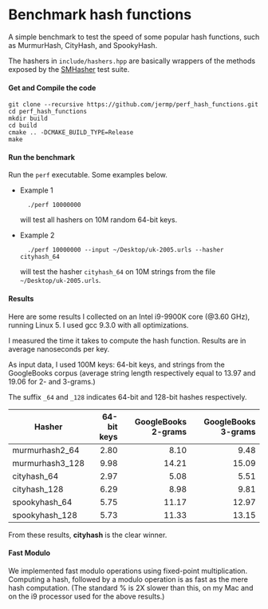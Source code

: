 # Benchmark hash functions

A simple benchmark to test the speed of some popular
hash functions, such as MurmurHash, CityHash, and SpookyHash.

The hashers in `include/hashers.hpp` are basically wrappers of the methods exposed by the [SMHasher](https://github.com/aappleby/smhasher) test suite.

#### Get and Compile the code

	git clone --recursive https://github.com/jermp/perf_hash_functions.git
	cd perf_hash_functions
	mkdir build
	cd build
	cmake .. -DCMAKE_BUILD_TYPE=Release
	make
	
#### Run the benchmark

Run the `perf` executable. Some examples below.


- Example 1
	
		./perf 10000000
		
	will test all hashers on 10M random 64-bit keys.
	
- Example 2

		./perf 10000000 --input ~/Desktop/uk-2005.urls --hasher cityhash_64
		
	will test the hasher `cityhash_64` on 10M strings from the file `~/Desktop/uk-2005.urls`.
	
	
#### Results

Here are some results I collected on an Intel i9-9900K core (@3.60 GHz),
running Linux 5.
I used gcc 9.3.0 with all optimizations.

I measured the time it takes to compute the hash function.
Results are in average nanoseconds per key.

As input data, I used 100M keys: 64-bit keys, and strings from the GoogleBooks corpus
(average string length respectively equal to 13.97 and 19.06 for 2- and 3-grams.)

The suffix `_64` and `_128` indicates 64-bit and 128-bit hashes respectively.

|**Hasher** |**64-bit keys** | **GoogleBooks 2-grams**  | **GoogleBooks 3-grams**|
|-----------|---------------:|-------------------------:|-----------------------:|
| murmurhash2_64 | 2.80 | 8.10 | 9.48 |
| murmurhash3_128 | 9.98 | 14.21 | 15.09 |
| cityhash_64 | 2.97 | 5.08 | 5.51 |
| cityhash_128 | 6.29 | 8.98 | 9.81 |
| spookyhash_64 | 5.75 | 11.17 | 12.97 |
| spookyhash_128 | 5.73 | 11.33 | 13.15 |

From these results, **cityhash** is the clear winner.

#### Fast Modulo

We implemented fast modulo operations using fixed-point multiplication.
Computing a hash, followed by a modulo operation is as fast as the
mere hash computation.
(The standard % is 2X slower than this, on my Mac and on the i9 processor used
for the above results.)